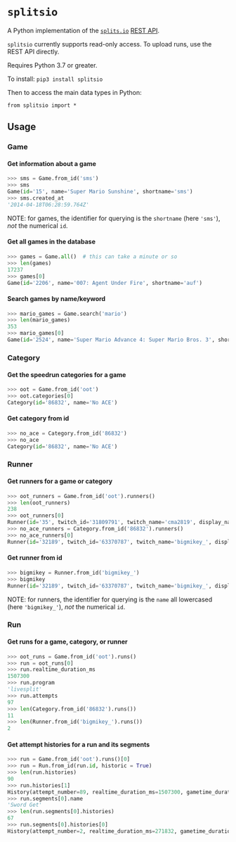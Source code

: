 # `splitsio`

A Python implementation of the [`splits.io`](https://splits.io) [REST API](https://github.com/glacials/splits-io/blob/master/docs/api.md).

`splitsio` currently supports read-only access. To upload runs, use the REST API directly.

Requires Python 3.7 or greater.

To install: `pip3 install splitsio`

Then to access the main data types in Python:

`from splitsio import *`

## Usage

### Game

#### Get information about a game

```python
>>> sms = Game.from_id('sms')
>>> sms
Game(id='15', name='Super Mario Sunshine', shortname='sms')
>>> sms.created_at
'2014-04-18T06:28:59.764Z'
```

NOTE: for games, the identifier for querying is the `shortname` (here `'sms'`), *not* the numerical `id`.

#### Get all games in the database

```python
>>> games = Game.all()  # this can take a minute or so
>>> len(games)
17237
>>> games[0]
Game(id='2206', name='007: Agent Under Fire', shortname='auf')
```

#### Search games by name/keyword

```python
>>> mario_games = Game.search('mario')
>>> len(mario_games)
353
>>> mario_games[0]
Game(id='2524', name='Super Mario Advance 4: Super Mario Bros. 3', shortname='sma4')
```

### Category

#### Get the speedrun categories for a game

```python
>>> oot = Game.from_id('oot')
>>> oot.categories[0]
Category(id='86832', name='No ACE')
```

#### Get category from id

```python
>>> no_ace = Category.from_id('86832')
>>> no_ace
Category(id='86832', name='No ACE')
```

### Runner

#### Get runners for a game or category

```python
>>> oot_runners = Game.from_id('oot').runners()
>>> len(oot_runners)
238
>>> oot_runners[0]
Runner(id='35', twitch_id='31809791', twitch_name='cma2819', display_name='cma2819', name='cma2819')
>>> no_ace_runners = Category.from_id('86832').runners()
>>> no_ace_runners[0]
Runner(id='32189', twitch_id='63370787', twitch_name='bigmikey_', display_name='bigmikey_', name='bigmikey_')
```

#### Get runner from id

```python
>>> bigmikey = Runner.from_id('bigmikey_')
>>> bigmikey
Runner(id='32189', twitch_id='63370787', twitch_name='bigmikey_', display_name='bigmikey_', name='bigmikey_')
```

NOTE: for runners, the identifier for querying is the `name` all lowercased (here `'bigmikey_'`), *not* the numerical `id`.

### Run

#### Get runs for a game, category, or runner

```python
>>> oot_runs = Game.from_id('oot').runs()
>>> run = oot_runs[0]
>>> run.realtime_duration_ms
1507300
>>> run.program
'livesplit'
>>> run.attempts
97
>>> len(Category.from_id('86832').runs())
11
>>> len(Runner.from_id('bigmikey_').runs())
2
```

#### Get attempt histories for a run and its segments

```python
>>> run = Game.from_id('oot').runs()[0]
>>> run = Run.from_id(run.id, historic = True)
>>> len(run.histories)
90
>>> run.histories[1]
History(attempt_number=89, realtime_duration_ms=1507300, gametime_duration_ms=None, started_at='2020-03-10T20:06:08.000Z', ended_at='2020-03-10T20:31:15.000Z')
>>> run.segments[0].name
'Sword Get'
>>> len(run.segments[0].histories)
67
>>> run.segments[0].histories[0]
History(attempt_number=2, realtime_duration_ms=271832, gametime_duration_ms=0, started_at=None, ended_at=None)
```
